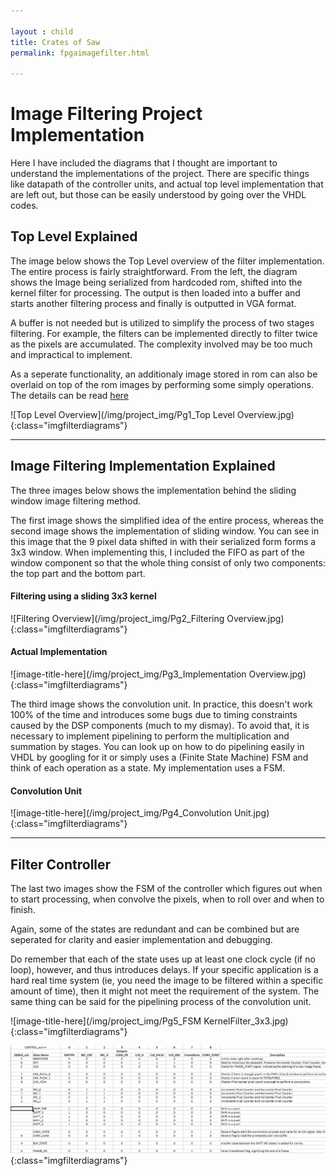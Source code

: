 ```yaml
---

layout : child
title: Crates of Saw
permalink: fpgaimagefilter.html

---
```


# Image Filtering Project Implementation

Here I have included the diagrams that I thought are important to understand the implementations of the project. There are specific things like datapath of the controller units, and actual top level implementation that are left out, but those can be easily understood by going over the VHDL codes.

## Top Level Explained

The image below shows the Top Level overview of the filter implementation.
The entire process is fairly straightforward. From the left, the diagram shows the Image being serialized from hardcoded rom, shifted into the kernel filter for processing. The output is then loaded into a buffer and starts another filtering process and finally is outputted in VGA format.

A buffer is not needed but is utilized to simplify the process of two stages filtering. For example, the filters can be implemented directly to filter twice as the pixels are accumulated. The complexity involved may be too much and impractical to implement.

As a seperate functionality, an additionaly image stored in rom can also be overlaid on top of the rom images by performing some simply operations. 
The details can be read [here](https://en.wikipedia.org/wiki/Mask_(computing)#Image_masks)

![Top Level Overview](/img/project_img/Pg1_Top Level Overview.jpg){:class="imgfilterdiagrams"}


---
## Image Filtering Implementation Explained

The three images below shows the implementation behind the sliding window image filtering method.

The first image shows the simplified idea of the entire process, whereas the second image shows the implementation of sliding window. You can see in this image that the 9 pixel data shifted in with their serialized form forms a 3x3 window. When implementing this, I included the FIFO as part of the window component so that the whole thing consist of only two components: the top part and the bottom part.

#### Filtering using a sliding 3x3 kernel
![Filtering Overview](/img/project_img/Pg2_Filtering Overview.jpg){:class="imgfilterdiagrams"}

#### Actual Implementation
![image-title-here](/img/project_img/Pg3_Implementation Overview.jpg){:class="imgfilterdiagrams"}

The third image shows the convolution unit. In practice, this doesn't work 100% of the time and introduces some bugs due to timing constraints caused by the DSP components (much to my dismay). To avoid that, it is necessary to implement pipelining to perform the multiplication and summation by stages. You can look up on how to do pipelining easily in VHDL by googling for it or simply uses a (Finite State Machine) FSM and think of each operation as a state. My implementation uses a FSM.

#### Convolution Unit
![image-title-here](/img/project_img/Pg4_Convolution Unit.jpg){:class="imgfilterdiagrams"}

---

## Filter Controller

The last two images show the FSM of the controller which figures out when to start processing, when convolve the pixels, when to roll over and when to finish.

Again, some of the states are redundant and can be combined but are seperated for clarity and easier implementation and debugging. 

Do remember that each of the state uses up at least one clock cycle (if no loop), however, and thus introduces delays. If your specific application is a hard real time system (ie, you need the image to be filtered within a specific amount of time), then it might not meet the requirement of the system. The same thing can be said for the pipelining process of the convolution unit.

![image-title-here](/img/project_img/Pg5_FSM KernelFilter_3x3.jpg){:class="imgfilterdiagrams"}

![image-title-here](/img/project_img/StateTable.PNG){:class="imgfilterdiagrams"}

